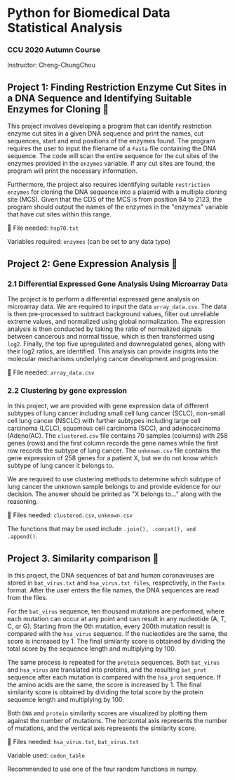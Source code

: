 # Python for Biomedical Data Statistical Analysis
### CCU 2020 Autumn Course
Instructor: Cheng-ChungChou

## Project 1: Finding Restriction Enzyme Cut Sites in a DNA Sequence and Identifying Suitable Enzymes for Cloning 🧫

This project involves developing a program that can identify restriction enzyme cut sites in a given DNA sequence and print the names, cut sequences, start and end positions of the enzymes found. The program requires the user to input the filename of a `Fasta` file containing the DNA sequence. The code will scan the entire sequence for the cut sites of the enzymes provided in the `enzymes` variable. If any cut sites are found, the program will print the necessary information.

Furthermore, the project also requires identifying suitable `restriction enzymes` for cloning the DNA sequence into a plasmid with a multiple cloning site (MCS). Given that the CDS of the MCS is from position 84 to 2123, the program should output the names of the enzymes in the "enzymes" variable that have cut sites within this range.

📂 File needed: `hsp70.txt`

Variables required: `enzymes` (can be set to any data type)

## Project 2: Gene Expression Analysis 🧬

### 2.1 Differential Expressed Gene Analysis Using Microarray Data

The project is to perform a differential expressed gene analysis on microarray data. We are required to input the data `array_data.csv`. The data is then pre-processed to subtract background values, filter out unreliable extreme values, and normalized using global normalization. The expression analysis is then conducted by taking the ratio of normalized signals between cancerous and normal tissue, which is then transformed using `log2`. Finally, the top five upregulated and downregulated genes, along with their log2 ratios, are identified. This analysis can provide insights into the molecular mechanisms underlying cancer development and progression.

📂 File needed: `array_data.csv`

### 2.2 Clustering by gene expression

In this project, we are provided with gene expression data of different subtypes of lung cancer including small cell lung cancer (SCLC), non-small cell lung cancer (NSCLC) with further subtypes including large cell carcinoma (LCLC), squamous cell carcinoma (SCC), and adenocarcinoma (Adeno/AC). The `clustered.csv` file contains 70 samples (columns) with 258 genes (rows) and the first column records the gene names while the first row records the subtype of lung cancer. The `unknown.csv` file contains the gene expression of 258 genes for a patient X, but we do not know which subtype of lung cancer it belongs to.

We are required to use clustering methods to determine which subtype of lung cancer the unknown sample belongs to and provide evidence for our decision. The answer should be printed as "X belongs to..." along with the reasoning. 

📂 Files needed: `clustered.csv`, `unknown.csv`

The functions that may be used include `.join(), .concat(), and .append()`.

## Project 3. Similarity comparison 🦇

In this project, the DNA sequences of bat and human coronaviruses are stored in `bat_virus.txt` and `hsa_virus.txt files`, respectively, in the `Fasta` format. After the user enters the file names, the DNA sequences are read from the files.

For the `bat_virus` sequence, ten thousand mutations are performed, where each mutation can occur at any point and can result in any nucleotide (A, T, C, or G). Starting from the 0th mutation, every 200th mutation result is compared with the `hsa_virus` sequence. If the nucleotides are the same, the score is increased by 1. The final similarity score is obtained by dividing the total score by the sequence length and multiplying by 100.

The same process is repeated for the `protein` sequences. Both `bat_virus` and `hsa_virus` are translated into proteins, and the resulting `bat_prot` sequence after each mutation is compared with the `hsa_prot` sequence. If the amino acids are the same, the score is increased by 1. The final similarity score is obtained by dividing the total score by the protein sequence length and multiplying by 100.

Both `DNA` and `protein` similarity scores are visualized by plotting them against the number of mutations. The horizontal axis represents the number of mutations, and the vertical axis represents the similarity score.

📂 Files needed: `hsa_virus.txt`, `bat_virus.txt`

Variable used: `codon_table`

Recommended to use one of the four random functions in numpy.







